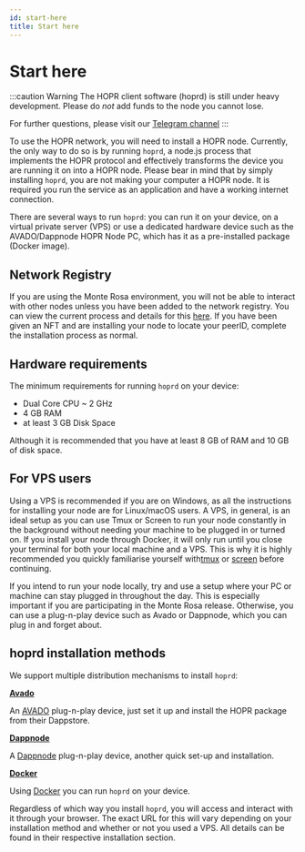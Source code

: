 ```yaml
---
id: start-here
title: Start here
---
```


# Start here

:::caution Warning
The HOPR client software (hoprd) is still under heavy development. Please do _not_ add funds to the node you cannot lose.

For further questions, please visit our [Telegram channel](https://t.me/hoprnet)
:::

To use the HOPR network, you will need to install a HOPR node. Currently, the only way to do so is by running `hoprd`, a node.js process that implements the HOPR protocol and effectively transforms the device you are running it on into a HOPR node. Please bear in mind that by simply installing `hoprd`, you are not making your computer a HOPR node. It is required you run the service as an application and have a working internet connection.

There are several ways to run `hoprd`: you can run it on your device, on a virtual private server (VPS) or use a dedicated hardware device such as the AVADO/Dappnode HOPR Node PC, which has it as a pre-installed package (Docker image).

## Network Registry

If you are using the Monte Rosa environment, you will not be able to interact with other nodes unless you have been added to the network registry. You can view the current process and details for this [here](./network-registry-tutorial.md). If you have been given an NFT and are installing your node to locate your peerID, complete the installation process as normal.

## Hardware requirements

The minimum requirements for running `hoprd` on your device:

- Dual Core CPU ~ 2 GHz
- 4 GB RAM
- at least 3 GB Disk Space

Although it is recommended that you have at least 8 GB of RAM and 10 GB of disk space.

## For VPS users

Using a VPS is recommended if you are on Windows, as all the instructions for installing your node are for Linux/macOS users. A VPS, in general, is an ideal setup as you can use Tmux or Screen to run your node constantly in the background without needing your machine to be plugged in or turned on. If you install your node through Docker, it will only run until you close your terminal for both your local machine and a VPS. This is why it is highly recommended you quickly familiarise yourself with[tmux](https://linuxize.com/post/getting-started-with-tmux/) or [screen](https://linuxize.com/post/how-to-use-linux-screen/) before continuing.

If you intend to run your node locally, try and use a setup where your PC or machine can stay plugged in throughout the day. This is especially important if you are participating in the Monte Rosa release. Otherwise, you can use a plug-n-play device such as Avado or Dappnode, which you can plug in and forget about.

## hoprd installation methods

We support multiple distribution mechanisms to install `hoprd`:

**[Avado](using-avado)**

An [AVADO](https://ava.do/) plug-n-play device, just set it up and install the HOPR package from their Dappstore.

**[Dappnode](using-dappnode)**

A [Dappnode](https://dappnode.io/) plug-n-play device, another quick set-up and installation.

**[Docker](using-docker)**

Using [Docker](https://www.docker.com/) you can run `hoprd` on your device.

Regardless of which way you install `hoprd`, you will access and interact with it through your browser. The exact URL for this will vary depending on your installation method and whether or not you used a VPS. All details can be found in their respective installation section.
